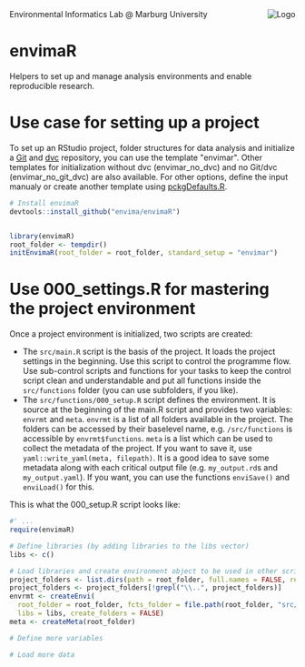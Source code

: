 <img src="https://avatars0.githubusercontent.com/u/44788932?s=200&v=4" align="right" title="Logo">
Environmental Informatics Lab @ Marburg University

# envimaR
Helpers to set up and manage analysis environments and enable reproducible research.

# Use case for setting up a project

To set up an RStudio project, folder structures for data analysis and initialize a [Git](https://git-scm.com/) and [dvc](https://dvc.org/) repository, you can use the template "envimar". Other templates for initialization without dvc (envimar_no_dvc) and no Git/dvc (envimar_no_git_dvc) are also available. For other options, define the input manualy or create another template using [pckgDefaults.R](https://github.com/envima/envimaR/blob/master/R/pckgDefaults.R).

```R
# Install envimaR
devtools::install_github("envima/envimaR")


library(envimaR)
root_folder <- tempdir()
initEnvimaR(root_folder = root_folder, standard_setup = "envimar")

```

# Use 000_settings.R for mastering the project environment

Once a project environment is initialized, two scripts are created:

* The `src/main.R` script is the basis of the project. It loads the project settings in the beginning. Use this script to control the programme flow. Use sub-control scripts and functions for your tasks to keep the control script clean and understandable and put all functions inside the `src/functions` folder (you can use subfolders, if you like).
* The `src/functions/000_setup.R` script defines the environment. It is source at the beginning of the main.R script and provides two variables: `envrmt` and `meta`. `envrmt` is a list of all folders available in the project. The folders can be accessed by their baselevel name, e.g. `/src/functions` is accessible by `envrmt$functions`. `meta` is a list which can be used to collect the metadata of the project. If you want to save it, use `yaml::write_yaml(meta, filepath)`. It is a good idea to save some metadata along with each critical output file (e.g. `my_output.rd`s and `my_output.yaml`). If you want, you can use the functions `enviSave()` and `enviLoad()` for this.

This is what the 000_setup.R script looks like:

```R
#' ...
require(envimaR)

# Define libraries (by adding libraries to the libs vector)
libs <- c()

# Load libraries and create environment object to be used in other scripts for path navigation
project_folders <- list.dirs(path = root_folder, full.names = FALSE, recursive = TRUE)
project_folders <- project_folders[!grepl("\\..", project_folders)]
envrmt <- createEnvi(
  root_folder = root_folder, fcts_folder = file.path(root_folder, "src/functions/"),  folders = project_folders,
  libs = libs, create_folders = FALSE)
meta <- createMeta(root_folder)

# Define more variables

# Load more data

```

